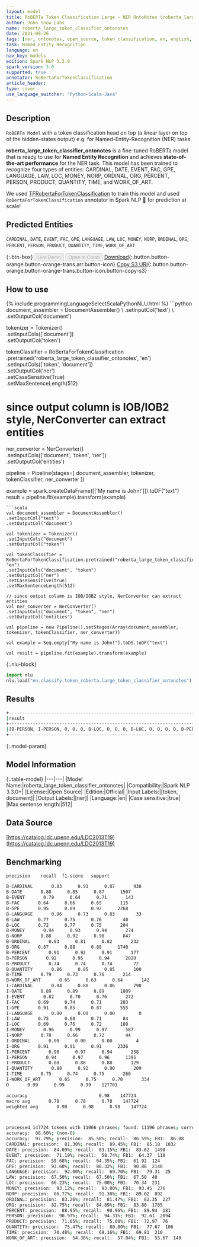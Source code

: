 ```yaml
---
layout: model
title: RoBERTa Token Classification Large - NER OntoNotes (roberta_large_token_classifier_ontonotes)
author: John Snow Labs
name: roberta_large_token_classifier_ontonotes
date: 2021-09-26
tags: [ner, ontonotes, open_source, token_classification, en, english, roberta]
task: Named Entity Recognition
language: en
nav_key: models
edition: Spark NLP 3.3.0
spark_version: 3.0
supported: true
annotator: RoBertaForTokenClassification
article_header:
type: cover
use_language_switcher: "Python-Scala-Java"
---
```


## Description

`RoBERTa Model` with a token classification head on top (a linear layer on top of the hidden-states output) e.g. for Named-Entity-Recognition (NER) tasks.


**roberta_large_token_classifier_ontonotes** is a fine-tuned RoBERTa model that is ready to use for **Named Entity Recognition** and achieves **state-of-the-art performance** for the NER task. This model has been trained to recognize four types of entities: CARDINAL, DATE, EVENT, FAC, GPE, LANGUAGE, LAW, LOC, MONEY, NORP, ORDINAL, ORG, PERCENT, PERSON, PRODUCT, QUANTITY, TIME, and WORK_OF_ART.

We used [TFRobertaForTokenClassification](https://huggingface.co/transformers/model_doc/roberta.html#tfrobertafortokenclassification) to train this model and used `RoBertaForTokenClassification` annotator in Spark NLP 🚀 for prediction at scale!

## Predicted Entities

`CARDINAL`, `DATE`, `EVENT`, `FAC`, `GPE`, `LANGUAGE`, `LAW`, `LOC`, `MONEY`, `NORP`, `ORDINAL`, `ORG`, `PERCENT`, `PERSON`, `PRODUCT`, `QUANTITY`, `TIME`, `WORK_OF_ART`

{:.btn-box}
<button class="button button-orange" disabled>Live Demo</button>
<button class="button button-orange" disabled>Open in Colab</button>
[Download](https://s3.amazonaws.com/auxdata.johnsnowlabs.com/public/models/roberta_large_token_classifier_ontonotes_en_3.3.0_3.0_1632675516479.zip){:.button.button-orange.button-orange-trans.arr.button-icon}
[Copy S3 URI](s3://auxdata.johnsnowlabs.com/public/models/roberta_large_token_classifier_ontonotes_en_3.3.0_3.0_1632675516479.zip){:.button.button-orange.button-orange-trans.button-icon.button-copy-s3}

## How to use



<div class="tabs-box" markdown="1">
{% include programmingLanguageSelectScalaPythonNLU.html %}
```python
document_assembler = DocumentAssembler() \
.setInputCol('text') \
.setOutputCol('document')

tokenizer = Tokenizer() \
.setInputCols(['document']) \
.setOutputCol('token')

tokenClassifier = RoBertaForTokenClassification \
.pretrained('roberta_large_token_classifier_ontonotes', 'en') \
.setInputCols(['token', 'document']) \
.setOutputCol('ner') \
.setCaseSensitive(True) \
.setMaxSentenceLength(512)

# since output column is IOB/IOB2 style, NerConverter can extract entities
ner_converter = NerConverter() \
.setInputCols(['document', 'token', 'ner']) \
.setOutputCol('entities')

pipeline = Pipeline(stages=[
document_assembler, 
tokenizer,
tokenClassifier,
ner_converter
])

example = spark.createDataFrame([['My name is John!']]).toDF("text")
result = pipeline.fit(example).transform(example)
```
```scala
val document_assembler = DocumentAssembler() 
.setInputCol("text") 
.setOutputCol("document")

val tokenizer = Tokenizer() 
.setInputCols("document") 
.setOutputCol("token")

val tokenClassifier = RoBertaForTokenClassification.pretrained("roberta_large_token_classifier_ontonotes", "en")
.setInputCols("document", "token")
.setOutputCol("ner")
.setCaseSensitive(true)
.setMaxSentenceLength(512)

// since output column is IOB/IOB2 style, NerConverter can extract entities
val ner_converter = NerConverter() 
.setInputCols("document", "token", "ner") 
.setOutputCol("entities")

val pipeline = new Pipeline().setStages(Array(document_assembler, tokenizer, tokenClassifier, ner_converter))

val example = Seq.empty["My name is John!"].toDS.toDF("text")

val result = pipeline.fit(example).transform(example)
```


{:.nlu-block}
```python
import nlu
nlu.load("en.classify.token_roberta.large_token_classifier_ontonotes").predict("""My name is John!""")
```

</div>

## Results

```bash
+------------------------------------------------------------------------------------+
|result                                                                              |
+------------------------------------------------------------------------------------+
|[B-PERSON, I-PERSON, O, O, O, B-LOC, O, O, O, B-LOC, O, O, O, O, B-PERSON, O, O, O, O, B-LOC]|
+------------------------------------------------------------------------------------+
```

{:.model-param}
## Model Information

{:.table-model}
|---|---|
|Model Name:|roberta_large_token_classifier_ontonotes|
|Compatibility:|Spark NLP 3.3.0+|
|License:|Open Source|
|Edition:|Official|
|Input Labels:|[token, document]|
|Output Labels:|[ner]|
|Language:|en|
|Case sensitive:|true|
|Max sentense length:|512|

## Data Source

[https://catalog.ldc.upenn.edu/LDC2013T19](https://catalog.ldc.upenn.edu/LDC2013T19)

## Benchmarking

```bash
precision    recall  f1-score   support

B-CARDINAL       0.83      0.91      0.87       938
B-DATE       0.88      0.85      0.87      1507
B-EVENT       0.79      0.64      0.71       143
B-FAC       0.64      0.66      0.65       115
B-GPE       0.95      0.89      0.92      2268
B-LANGUAGE       0.96      0.73      0.83        33
B-LAW       0.77      0.75      0.76        40
B-LOC       0.72      0.77      0.75       204
B-MONEY       0.94      0.93      0.94       274
B-NORP       0.88      0.92      0.90       847
B-ORDINAL       0.83      0.81      0.82       232
B-ORG       0.87      0.88      0.88      1740
B-PERCENT       0.91      0.92      0.91       177
B-PERSON       0.92      0.95      0.94      2020
B-PRODUCT       0.74      0.74      0.74        72
B-QUANTITY       0.86      0.85      0.85       100
B-TIME       0.79      0.73      0.76       214
B-WORK_OF_ART       0.65      0.63      0.64       142
I-CARDINAL       0.84      0.88      0.86       290
I-DATE       0.89      0.89      0.89      1809
I-EVENT       0.82      0.70      0.76       272
I-FAC       0.69      0.74      0.71       203
I-GPE       0.91      0.85      0.87       555
I-LANGUAGE       0.00      0.00      0.00         0
I-LAW       0.75      0.68      0.71        84
I-LOC       0.69      0.76      0.72       188
I-MONEY       0.96      0.99      0.97       587
I-NORP       0.78      0.66      0.72        44
I-ORDINAL       0.00      0.00      0.00         4
I-ORG       0.91      0.91      0.91      2336
I-PERCENT       0.90      0.97      0.94       258
I-PERSON       0.94      0.97      0.96      1395
I-PRODUCT       0.88      0.88      0.88       129
I-QUANTITY       0.88      0.92      0.90       209
I-TIME       0.75      0.74      0.75       260
I-WORK_OF_ART       0.65      0.75      0.70       334
O       0.99      0.99      0.99    127701

accuracy                           0.98    147724
macro avg       0.79      0.78      0.78    147724
weighted avg       0.98      0.98      0.98    147724



processed 147724 tokens with 11066 phrases; found: 11196 phrases; correct: 9582.
accuracy:  88.60%; (non-O)
accuracy:  97.79%; precision:  85.58%; recall:  86.59%; FB1:  86.08
CARDINAL: precision:  81.30%; recall:  89.45%; FB1:  85.18  1032
DATE: precision:  84.09%; recall:  83.15%; FB1:  83.62  1490
EVENT: precision:  71.19%; recall:  58.74%; FB1:  64.37  118
FAC: precision:  59.68%; recall:  64.35%; FB1:  61.92  124
GPE: precision:  93.60%; recall:  88.32%; FB1:  90.88  2140
LANGUAGE: precision:  92.00%; recall:  69.70%; FB1:  79.31  25
LAW: precision:  67.50%; recall:  67.50%; FB1:  67.50  40
LOC: precision:  66.23%; recall:  75.00%; FB1:  70.34  231
MONEY: precision:  93.12%; recall:  93.80%; FB1:  93.45  276
NORP: precision:  86.77%; recall:  91.38%; FB1:  89.02  892
ORDINAL: precision:  83.26%; recall:  81.47%; FB1:  82.35  227
ORG: precision:  82.75%; recall:  84.89%; FB1:  83.80  1785
PERCENT: precision:  88.95%; recall:  90.96%; FB1:  89.94  181
PERSON: precision:  90.97%; recall:  94.31%; FB1:  92.61  2094
PRODUCT: precision:  71.05%; recall:  75.00%; FB1:  72.97  76
QUANTITY: precision:  75.47%; recall:  80.00%; FB1:  77.67  106
TIME: precision:  70.48%; recall:  69.16%; FB1:  69.81  210
WORK_OF_ART: precision:  54.36%; recall:  57.04%; FB1:  55.67  149
```